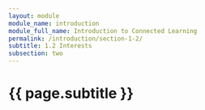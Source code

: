 ```yaml
---
layout: module
module_name: introduction
module_full_name: Introduction to Connected Learning
permalink: /introduction/section-1-2/
subtitle: 1.2 Interests
subsection: two
---
```


# {{ page.subtitle }}
